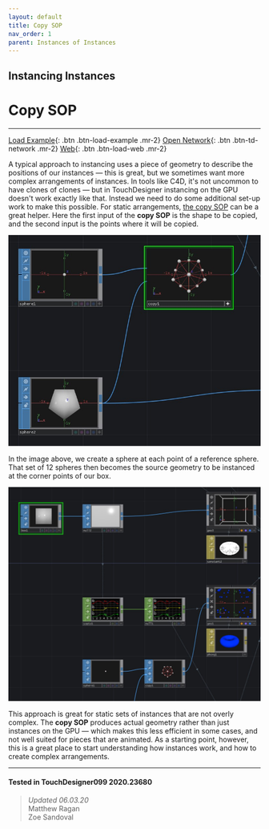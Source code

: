 ```yaml
---
layout: default
title: Copy SOP
nav_order: 1
parent: Instances of Instances
---
```


## Instancing Instances
# Copy SOP

*****

[Load Example](?actionable=1&action=load_tox&remotePath=https://github.com/mir-lab/touchdesigner-instancing-examples-code/raw/main/tox/011-instances-of-instances/container_copy_sop.tox){: .btn .btn-load-example .mr-2}
[Open Network](?actionable=1&action=open_floating_network){: .btn .btn-td-network .mr-2}
[Web](?actionable=1&action=open_in_browser){: .btn .btn-load-web .mr-2}

A typical approach to instancing uses a piece of geometry to describe the positions of our instances — this is great, but we sometimes want more complex arrangements of instances. In tools like C4D, it's not uncommon to have clones of clones — but in TouchDesigner instancing on the GPU doesn't work exactly like that. Instead we need to do some additional set-up work to make this possible. For static arrangements, [the copy SOP](https://docs.derivative.ca/Copy_SOP) can be a great helper. Here the first input of the **copy SOP** is the shape to be copied, and the second input is the points where it will be copied.

![](https://github.com/mir-lab/td-instacning-copy-temp/blob/master/assets/images/instances-of-instnaces/copy-sop/copy-sop-01.jpg?raw=true)


In the image above, we create a sphere at each point of a reference sphere. That set of 12 spheres then becomes the source geometry to be instanced at the corner points of our box.

![](https://github.com/mir-lab/td-instacning-copy-temp/blob/master/assets/images/instances-of-instnaces/copy-sop/copy-sop-02.jpg?raw=true)

This approach is great for static sets of instances that are not overly complex. The **copy SOP** produces actual geometry rather than just instances on the GPU — which makes this less efficient in some cases, and not well suited for pieces that are animated. As a starting point, however, this is a great place to start understanding how instances work, and how to create complex arrangements.

---

#### Tested in TouchDesigner099 2020.23680 
>*Updated 06.03.20*  
Matthew Ragan  
Zoe Sandoval  